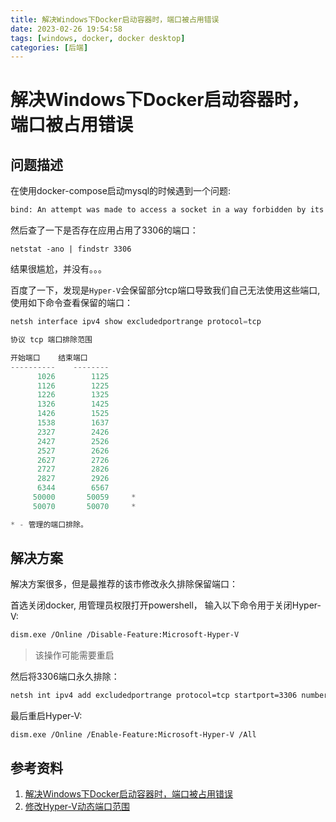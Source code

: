 ```yaml
---
title: 解决Windows下Docker启动容器时，端口被占用错误
date: 2023-02-26 19:54:58
tags: [windows, docker, docker desktop]
categories: [后端]
---
```


# 解决Windows下Docker启动容器时，端口被占用错误

## 问题描述

在使用docker-compose启动mysql的时候遇到一个问题:

```bash
bind: An attempt was made to access a socket in a way forbidden by its access permissions.
```

然后查了一下是否存在应用占用了3306的端口：

```
netstat -ano | findstr 3306
```

结果很尴尬，并没有。。。

百度了一下，发现是`Hyper-V`会保留部分tcp端口导致我们自己无法使用这些端口, 使用如下命令查看保留的端口：

```powershell
netsh interface ipv4 show excludedportrange protocol=tcp

协议 tcp 端口排除范围

开始端口    结束端口
----------    --------
      1026        1125
      1126        1225
      1226        1325
      1326        1425
      1426        1525
      1538        1637
      2327        2426
      2427        2526
      2527        2626
      2627        2726
      2727        2826
      2827        2926
      6344        6567
     50000       50059     *
     50070       50070     *

* - 管理的端口排除。

```

## 解决方案

解决方案很多，但是最推荐的该市修改永久排除保留端口：

首选关闭docker, 用管理员权限打开powershell， 输入以下命令用于关闭Hyper-V:

```bash
dism.exe /Online /Disable-Feature:Microsoft-Hyper-V
```

> 该操作可能需要重启

然后将3306端口永久排除：

```bash
netsh int ipv4 add excludedportrange protocol=tcp startport=3306 numberofports=1 store=persistent
```

最后重启Hyper-V:

```
dism.exe /Online /Enable-Feature:Microsoft-Hyper-V /All
```

## 参考资料

1. [解决Windows下Docker启动容器时，端口被占用错误](https://www.cnblogs.com/uncmd/p/16056993.html)
2. [修改Hyper-V动态端口范围](https://www.cnblogs.com/fansys/articles/13375989.html)